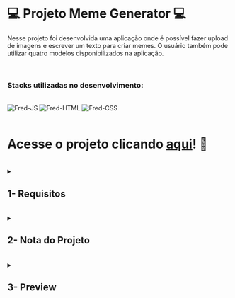# :computer: Projeto Meme Generator :computer:

Nesse projeto foi desenvolvida uma aplicação onde é possível fazer upload de imagens e escrever um texto para criar memes. O usuário também pode utilizar quatro modelos disponibilizados na aplicação.

<br />

### Stacks utilizadas no desenvolvimento:
<div style="display: inline_block"><br>
  <img alt="Fred-JS" src="https://img.shields.io/badge/JavaScript-F7DF1E?style=for-the-badge&logo=javascript&logoColor=black" />
  <img alt="Fred-HTML" src="https://img.shields.io/badge/HTML5-E34F26?style=for-the-badge&logo=html5&logoColor=white" />
  <img alt="Fred-CSS" src="https://img.shields.io/badge/CSS3-1572B6?style=for-the-badge&logo=css3&logoColor=white" />
</div>

<br />

# Acesse o projeto clicando [aqui](https://fredericotp.github.io/trybe-bonus-project-meme-generator/)! :green_heart:

<br />

<details>
<summary>
  
## 1- Requisitos
  
</summary>
 
### 1. Crie um input de texto

### 2. Crie uma função que execute upload de imagem

### 3. Adicione uma moldura no preview de visualização

### 4. Adicione o texto que será inserido sobre a imagem

### 5. Limite o tamanho do texto do meme

## Requisitos Bônus

### 6. Crie três botões que alterem as cores da borda dos memes

### 7. Crie um conjunto de quatro imagens pré prontas que permita que a pessoa usuária possa escolher.

</details>
<br />

<details>
<summary>

## 2- Nota do Projeto

</summary>

## 100% :heavy_check_mark:

![Project-Bonus-Meme-Generator-Grade](https://github.com/FredericoTP/trybe-bonus-project-meme-generator/blob/main/imgs/meme-generator-grade.png?raw=true)

</details>
<br />

<details>
<summary>

## 3- Preview

</summary>

![Project-Bonus-Meme-Generator-Preview](https://github.com/FredericoTP/trybe-bonus-project-meme-generator/blob/main/imgs/meme-generator-preview.png?raw=true)

</details>
